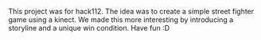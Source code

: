This project was for hack112. The idea was to create a simple street fighter game using a kinect. We made this more interesting by introducing a storyline and a unique win condition. Have fun :D
